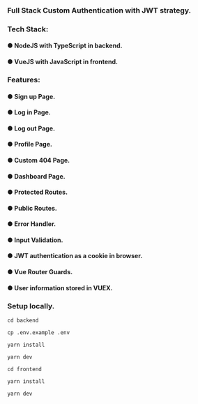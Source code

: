 ### Full Stack Custom Authentication with JWT strategy.
### Tech Stack: 
#### ● NodeJS with TypeScript in backend.
#### ● VueJS with JavaScript in frontend.
### Features:
#### ● Sign up Page.
#### ● Log in Page.
#### ● Log out Page.
#### ● Profile Page.
#### ● Custom 404 Page.
#### ● Dashboard Page.
#### ● Protected Routes.
#### ● Public Routes.
#### ● Error Handler.
#### ● Input Validation.
#### ● JWT authentication as a cookie in browser.
#### ● Vue Router Guards.
#### ● User information stored in VUEX.
####

### Setup locally.

```
cd backend
```

```
cp .env.example .env
```

```
yarn install
```

```
yarn dev
```

```
cd frontend
```

```
yarn install
```

```
yarn dev
```
